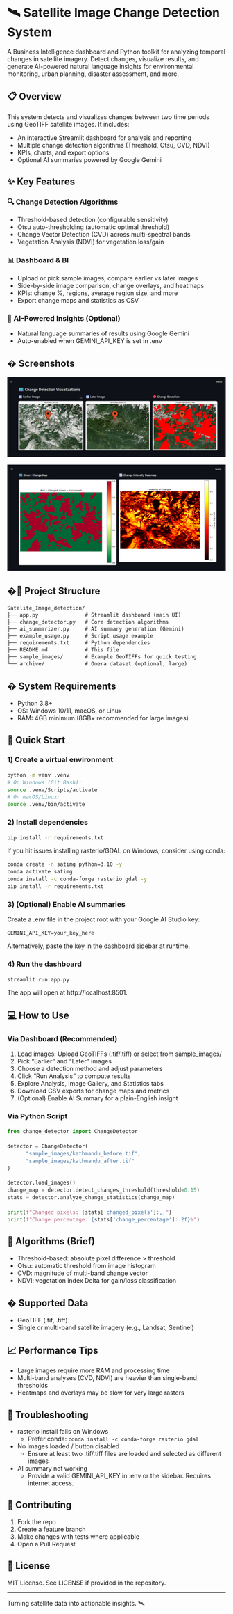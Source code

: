# 🛰️ Satellite Image Change Detection System

A Business Intelligence dashboard and Python toolkit for analyzing temporal changes in satellite imagery. Detect changes, visualize results, and generate AI-powered natural language insights for environmental monitoring, urban planning, disaster assessment, and more.

## 📋 Overview

This system detects and visualizes changes between two time periods using GeoTIFF satellite images. It includes:

- An interactive Streamlit dashboard for analysis and reporting
- Multiple change detection algorithms (Threshold, Otsu, CVD, NDVI)
- KPIs, charts, and export options
- Optional AI summaries powered by Google Gemini

## ✨ Key Features

### 🔍 Change Detection Algorithms
- Threshold-based detection (configurable sensitivity)
- Otsu auto-thresholding (automatic optimal threshold)
- Change Vector Detection (CVD) across multi-spectral bands
- Vegetation Analysis (NDVI) for vegetation loss/gain

### 📊 Dashboard & BI
- Upload or pick sample images, compare earlier vs later images
- Side-by-side image comparison, change overlays, and heatmaps
- KPIs: change %, regions, average region size, and more
- Export change maps and statistics as CSV

### 🤖 AI-Powered Insights (Optional)
- Natural language summaries of results using Google Gemini
- Auto-enabled when GEMINI_API_KEY is set in .env

## �️ Screenshots

![Dashboard Analysis](ss/1.png)

![Gallery and Statistics](ss/2.png)

## �📁 Project Structure

```
Satelite_Image_detection/
├── app.py               # Streamlit dashboard (main UI)
├── change_detector.py   # Core detection algorithms
├── ai_summarizer.py     # AI summary generation (Gemini)
├── example_usage.py     # Script usage example
├── requirements.txt     # Python dependencies
├── README.md            # This file
├── sample_images/       # Example GeoTIFFs for quick testing
└── archive/             # Onera dataset (optional, large)
```

## �️ System Requirements

- Python 3.8+
- OS: Windows 10/11, macOS, or Linux
- RAM: 4GB minimum (8GB+ recommended for large images)

## 🚀 Quick Start

### 1) Create a virtual environment

```bash
python -m venv .venv
# On Windows (Git Bash):
source .venv/Scripts/activate
# On macOS/Linux:
source .venv/bin/activate
```

### 2) Install dependencies

```bash
pip install -r requirements.txt
```

If you hit issues installing rasterio/GDAL on Windows, consider using conda:

```bash
conda create -n satimg python=3.10 -y
conda activate satimg
conda install -c conda-forge rasterio gdal -y
pip install -r requirements.txt
```

### 3) (Optional) Enable AI summaries

Create a .env file in the project root with your Google AI Studio key:

```env
GEMINI_API_KEY=your_key_here
```

Alternatively, paste the key in the dashboard sidebar at runtime.

### 4) Run the dashboard

```bash
streamlit run app.py
```

The app will open at http://localhost:8501.

## 💻 How to Use

### Via Dashboard (Recommended)
1. Load images: Upload GeoTIFFs (.tif/.tiff) or select from sample_images/
2. Pick “Earlier” and “Later” images
3. Choose a detection method and adjust parameters
4. Click “Run Analysis” to compute results
5. Explore Analysis, Image Gallery, and Statistics tabs
6. Download CSV exports for change maps and metrics
7. (Optional) Enable AI Summary for a plain-English insight

### Via Python Script

```python
from change_detector import ChangeDetector

detector = ChangeDetector(
      "sample_images/kathmandu_before.tif",
      "sample_images/kathmandu_after.tif"
)

detector.load_images()
change_map = detector.detect_changes_threshold(threshold=0.15)
stats = detector.analyze_change_statistics(change_map)

print(f"Changed pixels: {stats['changed_pixels']:,}")
print(f"Change percentage: {stats['change_percentage']:.2f}%")
```

## 🔬 Algorithms (Brief)

- Threshold-based: absolute pixel difference > threshold
- Otsu: automatic threshold from image histogram
- CVD: magnitude of multi-band change vector
- NDVI: vegetation index Delta for gain/loss classification

## � Supported Data

- GeoTIFF (.tif, .tiff)
- Single or multi-band satellite imagery (e.g., Landsat, Sentinel)

## 📈 Performance Tips

- Large images require more RAM and processing time
- Multi-band analyses (CVD, NDVI) are heavier than single-band thresholds
- Heatmaps and overlays may be slow for very large rasters

## 🧰 Troubleshooting

- rasterio install fails on Windows
   - Prefer conda: `conda install -c conda-forge rasterio gdal`
- No images loaded / button disabled
   - Ensure at least two .tif/.tiff files are loaded and selected as different images
- AI summary not working
   - Provide a valid GEMINI_API_KEY in .env or the sidebar. Requires internet access.

## 🤝 Contributing

1. Fork the repo
2. Create a feature branch
3. Make changes with tests where applicable
4. Open a Pull Request

## 📄 License

MIT License. See LICENSE if provided in the repository.

---

Turning satellite data into actionable insights. 🛰️
